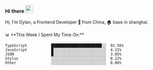 ### Hi there <img src="https://media.giphy.com/media/hvRJCLFzcasrR4ia7z/giphy.gif" width="25px">

<!-- ![visitors](https://visitor-badge.glitch.me/badge?page_id=dislfyer.dislfyer) --!>

Hi, I'm Dylan, a Frontend Developer 🚀 from China, 🏠 base in shanghai.
<br/>
<br/>

📊 **This Week I Spent My Time On:**


<!--START_SECTION:waka-->

```text
TypeScript           ███████████████████████░░  91.56%
JavaScript           █░░░░░░░░░░░░░░░░░░░░░░░░  4.21%
JSON                 █░░░░░░░░░░░░░░░░░░░░░░░░  3.85%
Stylus               ░░░░░░░░░░░░░░░░░░░░░░░░░  0.22%
Other                ░░░░░░░░░░░░░░░░░░░░░░░░░  0.06%
```

<!--END_SECTION:waka-->

<!--
**About Me:**
 -->
